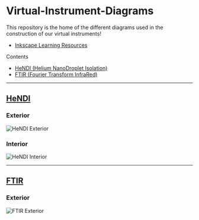 # Virtual-Instrument-Diagrams
This repository is the home of the different diagrams used in the construction of our virtual instruments!

* [Inkscape Learning Resources](https://github.com/RastonLab/Virtual-Instruments/wiki/Web-Developer-Tools#inkscape-tutorials)

Contents
* [HeNDI (Helium NanoDroplet Isolation)](https://github.com/RastonLab/Virtual-Instrument-Diagrams#hendi)
* [FTIR (Fourier Transform InfraRed)](https://github.com/RastonLab/Virtual-Instrument-Diagrams#ftir)

***

## [HeNDI](https://github.com/RastonLab/Virtual-Instrument-Diagrams/tree/main/hendi#readme)

### Exterior

![HeNDI Exterior](https://raw.githubusercontent.com/RastonLab/Virtual-Instrument-Diagrams/main/hendi/hendi-exterior.svg)

### Interior

![HeNDI Interior](https://raw.githubusercontent.com/RastonLab/Virtual-Instrument-Diagrams/main/hendi/hendi-interior.svg)

***

## [FTIR](https://github.com/RastonLab/Virtual-Instrument-Diagrams/tree/main/ftir#readme)

### Exterior

![FTIR Exterior](https://raw.githubusercontent.com/RastonLab/Virtual-Instrument-Diagrams/main/ftir/instrument-window.svg)
